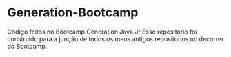 # Generation-Bootcamp
Código feitos no Bootcamp Generation Java Jr
 Esse repositorio foi construido para a junção de todos os meus antigos repositorios no decorrer do Bootcamp.
 
